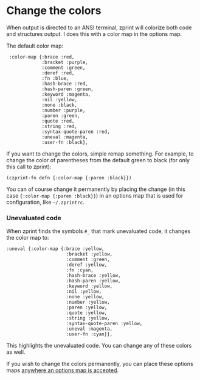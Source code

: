 # Change the colors

When output is directed to an ANSI terminal, zprint will colorize both code
and structures output.  I does this with a color map in the options map.  

The default color map:
```
 :color-map {:brace :red,
             :bracket :purple,
             :comment :green,
             :deref :red,
             :fn :blue,
             :hash-brace :red,
             :hash-paren :green,
             :keyword :magenta,
             :nil :yellow,
             :none :black,
             :number :purple,
             :paren :green,
             :quote :red,
             :string :red,
             :syntax-quote-paren :red,
             :uneval :magenta,
             :user-fn :black},
```
If you want to change the colors, simple remap something.  For example,
to change the color of parentheses from the default green to black
(for only this call to zprint):
```
(czprint-fn defn {:color-map {:paren :black}})
```
You can of course change it permanently by placing the change
(in this case `{:color-map {:paren :black}}`) in an
options map that is used for configuration, like `~/.zprintrc`.

### Unevaluated code

When zprint finds the symbols `#_` that mark unevaluated code, it changes
the color map to:
```
:uneval {:color-map {:brace :yellow,
                      :bracket :yellow,
                      :comment :green,
                      :deref :yellow,
                      :fn :cyan,
                      :hash-brace :yellow,
                      :hash-paren :yellow,
                      :keyword :yellow,
                      :nil :yellow,
                      :none :yellow,
                      :number :yellow,
                      :paren :yellow,
                      :quote :yellow,
                      :string :yellow,
                      :syntax-quote-paren :yellow,
                      :uneval :magenta,
                      :user-fn :cyan}},
```
This highlights the unevaluated code.  You can change any of these colors
as well.

If you wish to change the colors permanently, you can place these 
options maps
[anywhere an options map is accepted](../altering.md#2-get-the-options-map-recognized-by-zprint-when-formatting).
